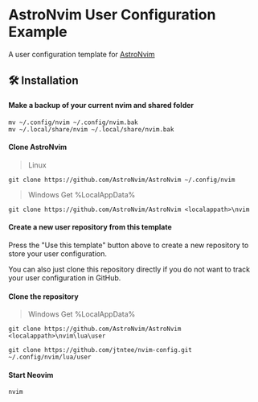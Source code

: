 # AstroNvim User Configuration Example

A user configuration template for [AstroNvim](https://github.com/AstroNvim/AstroNvim)

## 🛠️ Installation

#### Make a backup of your current nvim and shared folder

```shell
mv ~/.config/nvim ~/.config/nvim.bak
mv ~/.local/share/nvim ~/.local/share/nvim.bak
```

#### Clone AstroNvim

> Linux
```shell
git clone https://github.com/AstroNvim/AstroNvim ~/.config/nvim
```
> Windows
> Get %LocalAppData%
```shell
git clone https://github.com/AstroNvim/AstroNvim <localappath>\nvim
```

#### Create a new user repository from this template

Press the "Use this template" button above to create a new repository to store your user configuration.

You can also just clone this repository directly if you do not want to track your user configuration in GitHub.

#### Clone the repository

> Windows
> Get %LocalAppData%
```shell
git clone https://github.com/AstroNvim/AstroNvim <localappath>\nvim\lua\user
```
```shell
git clone https://github.com/jtntee/nvim-config.git ~/.config/nvim/lua/user
```

#### Start Neovim

```shell
nvim
```
